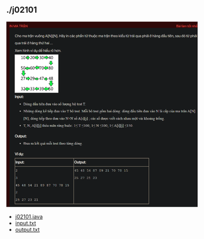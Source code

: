 ## ./j02101
![alt text](image.png)

- [j02101.java](j02101.java)
- [input.txt](input.txt)
- [output.txt](output.txt)
